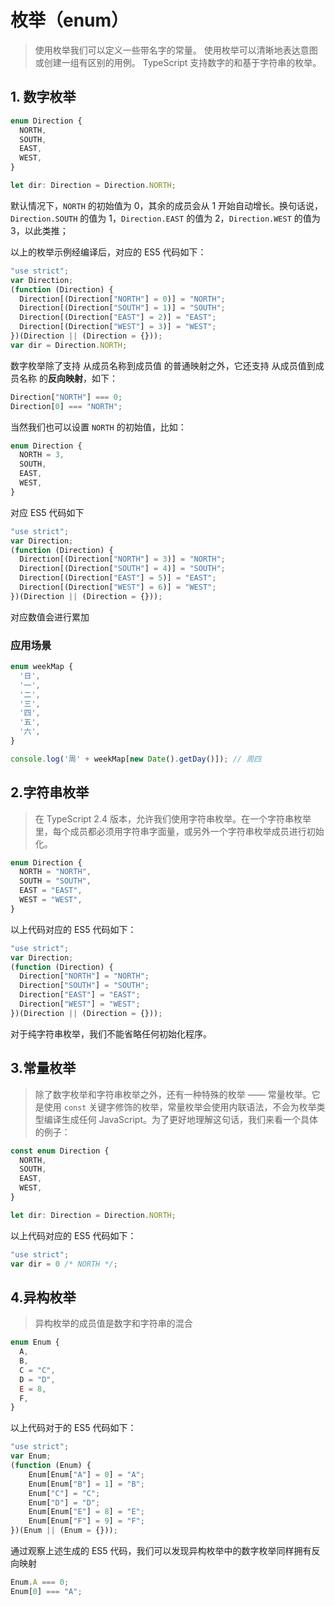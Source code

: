 # 枚举（enum）

> 使用枚举我们可以定义一些带名字的常量。 使用枚举可以清晰地表达意图或创建一组有区别的用例。 TypeScript 支持数字的和基于字符串的枚举。

## 1. 数字枚举

``` js
enum Direction {
  NORTH,
  SOUTH,
  EAST,
  WEST,
}

let dir: Direction = Direction.NORTH;
```

默认情况下，`NORTH` 的初始值为 0，其余的成员会从 1 开始自动增长。换句话说，`Direction.SOUTH` 的值为 1，`Direction.EAST` 的值为 2，`Direction.WEST` 的值为 3，以此类推；

以上的枚举示例经编译后，对应的 ES5 代码如下：

``` javascript
"use strict";
var Direction;
(function (Direction) {
  Direction[(Direction["NORTH"] = 0)] = "NORTH";
  Direction[(Direction["SOUTH"] = 1)] = "SOUTH";
  Direction[(Direction["EAST"] = 2)] = "EAST";
  Direction[(Direction["WEST"] = 3)] = "WEST";
})(Direction || (Direction = {}));
var dir = Direction.NORTH;
```

数字枚举除了支持 从成员名称到成员值 的普通映射之外，它还支持 从成员值到成员名称 的**反向映射**，如下：

``` js
Direction["NORTH"] === 0;
Direction[0] === "NORTH";
```

当然我们也可以设置 `NORTH` 的初始值，比如：

``` javascript
enum Direction {
  NORTH = 3,
  SOUTH,
  EAST,
  WEST,
}
```

对应 ES5 代码如下

``` javascript
"use strict";
var Direction;
(function (Direction) {
  Direction[(Direction["NORTH"] = 3)] = "NORTH";
  Direction[(Direction["SOUTH"] = 4)] = "SOUTH";
  Direction[(Direction["EAST"] = 5)] = "EAST";
  Direction[(Direction["WEST"] = 6)] = "WEST";
})(Direction || (Direction = {}));
```

对应数值会进行累加

### 应用场景

``` javascript
enum weekMap {
  '日',
  '一',
  '二',
  '三',
  '四',
  '五',
  '六',
}

console.log('周' + weekMap[new Date().getDay()]); // 周四
```

## 2.字符串枚举

> 在 TypeScript 2.4 版本，允许我们使用字符串枚举。在一个字符串枚举里，每个成员都必须用字符串字面量，或另外一个字符串枚举成员进行初始化。

``` javascript
enum Direction {
  NORTH = "NORTH",
  SOUTH = "SOUTH",
  EAST = "EAST",
  WEST = "WEST",
}
```

以上代码对应的 ES5 代码如下：

``` javascript
"use strict";
var Direction;
(function (Direction) {
  Direction["NORTH"] = "NORTH";
  Direction["SOUTH"] = "SOUTH";
  Direction["EAST"] = "EAST";
  Direction["WEST"] = "WEST";
})(Direction || (Direction = {}));
```

对于纯字符串枚举，我们不能省略任何初始化程序。

## 3.常量枚举

> 除了数字枚举和字符串枚举之外，还有一种特殊的枚举 —— 常量枚举。它是使用 `const` 关键字修饰的枚举，常量枚举会使用内联语法，不会为枚举类型编译生成任何 JavaScript。为了更好地理解这句话，我们来看一个具体的例子：

``` javascript
const enum Direction {
  NORTH,
  SOUTH,
  EAST,
  WEST,
}

let dir: Direction = Direction.NORTH;
```

以上代码对应的 ES5 代码如下：

``` javascript
"use strict";
var dir = 0 /* NORTH */;
```

## 4.异构枚举

> 异构枚举的成员值是数字和字符串的混合

``` javascript
enum Enum {
  A,
  B,
  C = "C",
  D = "D",
  E = 8,
  F,
}
```

以上代码对于的 ES5 代码如下：

``` javascript
"use strict";
var Enum;
(function (Enum) {
    Enum[Enum["A"] = 0] = "A";
    Enum[Enum["B"] = 1] = "B";
    Enum["C"] = "C";
    Enum["D"] = "D";
    Enum[Enum["E"] = 8] = "E";
    Enum[Enum["F"] = 9] = "F";
})(Enum || (Enum = {}));
```

通过观察上述生成的 ES5 代码，我们可以发现异构枚举中的数字枚举同样拥有反向映射

``` javascript
Enum.A === 0;
Enum[0] === "A"; 
```

